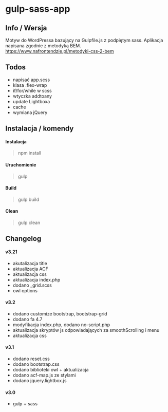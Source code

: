 # gulp-sass-app

## Info / Wersja
Motyw do WordPressa bazujący na Gulpfile.js z podpiętym sass. Aplikacja napisana zgodnie z metodyką BEM.
https://www.nafrontendzie.pl/metodyki-css-2-bem


## Todos 
- napisać app.scss
- klasa .flex-wrap
- if/for/while w scss
- wtyczka addtoany
- update Lightboxa
- cache
- wymiana jQuery

## Instalacja / komendy

#### Instalacja
> npm install

#### Uruchomienie
> gulp  

#### Build
> gulp build

#### Clean
> gulp clean


## Changelog

#### v3.21
- akutalizacja title
- aktualizacja ACF
- aktualizacja css
- aktualizacja index.php
- dodano _grid.scss
- owl options

#### v3.2
- dodano customize bootstrap, bootstrap-grid
- dodano fa 4.7
- modyfikacja index.php, dodano no-script.php
- aktualizacja skryptów js odpowiadających za smoothScrolling i menu
- aktualizacja css

#### v3.1
- dodano reset.css
- dodano bootstrap.css
- dodano biblioteki owl + aktualizacja
- dodano acf-map.js ze stylami
- dodano jquery.lightbox.js

#### v3.0
- gulp + sass





